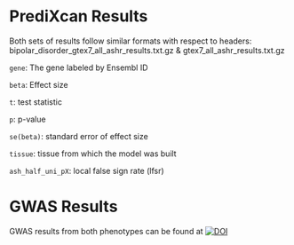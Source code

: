 # PrediXcan Results
Both sets of results follow similar formats with respect to headers:
bipolar_disorder_gtex7_all_ashr_results.txt.gz & gtex7_all_ashr_results.txt.gz

`gene`: The gene labeled by Ensembl ID

`beta`: Effect size

`t`: test statistic

`p`: p-value

`se(beta)`: standard error of effect size

`tissue`: tissue from which the model was built

`ash_half_uni_pX`: local false sign rate (lfsr)

# GWAS Results
GWAS results from both phenotypes can be found at [![DOI](https://zenodo.org/badge/DOI/10.5281/zenodo.3353399.svg)](https://doi.org/10.5281/zenodo.3353399)
